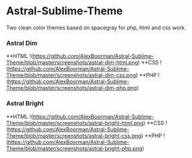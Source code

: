 # Astral-Sublime-Theme
Two clean color themes based on spacegray for php, html and css work.

### Astral Dim

**HTML
!(https://github.com/AlexBoorman/Astral-Sublime-Theme/blob/master/screenshots/astral-dim-html.png)
**CSS
!(https://github.com/AlexBoorman/Astral-Sublime-Theme/blob/master/screenshots/astral-dim-css.png)
**PHP
!(https://github.com/AlexBoorman/Astral-Sublime-Theme/blob/master/screenshots/astral-dim-php.png)

### Astral Bright

**HTML
!(https://github.com/AlexBoorman/Astral-Sublime-Theme/blob/master/screenshots/astral-bright-html.png)
**CSS
!(https://github.com/AlexBoorman/Astral-Sublime-Theme/blob/master/screenshots/astral-bright-css.png)
**PHP
!(https://github.com/AlexBoorman/Astral-Sublime-Theme/blob/master/screenshots/astral-bright-php.png)
